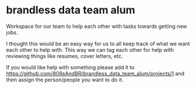# brandless data team alum
Workspace for our team to help each other with tasks towards getting new jobs.

I thought this would be an easy way for us to all keep track of what we want each other to help with. This way we can tag each other for help with reviewing things like resumes, cover letters, etc.

If you would like help with something please add it to https://github.com/808sAndBR/brandless_data_team_alum/projects/1 and then assign the person/people you want to do it. 
